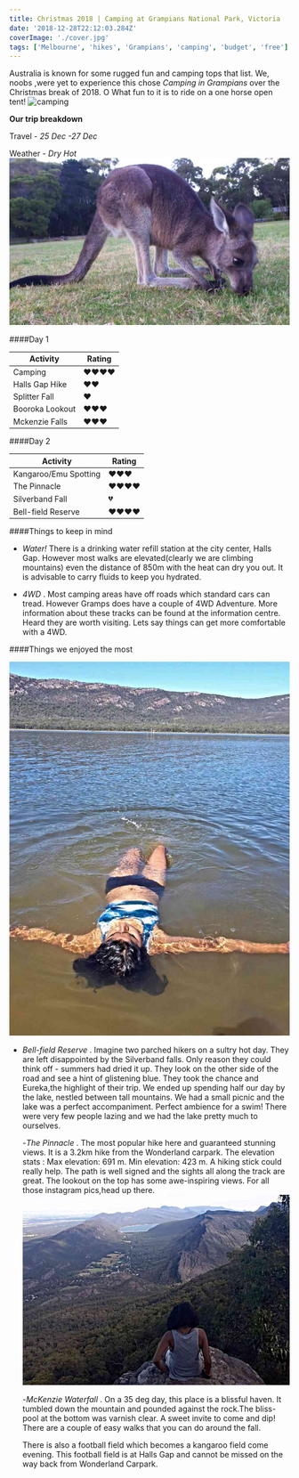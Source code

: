 ```yaml
---
title: Christmas 2018 | Camping at Grampians National Park, Victoria
date: '2018-12-28T22:12:03.284Z'
coverImage: './cover.jpg'
tags: ['Melbourne', 'hikes', 'Grampians', 'camping', 'budget', 'free']
---
```


Australia is known for some rugged fun and camping tops that list. We, noobs ,were yet to experience this chose _Camping in Grampians_ over the Christmas break of 2018. O What fun to it is to ride on a one horse open tent!
![camping](./camping.jpg)

**Our trip breakdown**

Travel - _25 Dec -27 Dec_

Weather - _Dry Hot_
![roo](./grampians_roo.jpg)

####Day 1

| Activity        | Rating       |
| --------------- | ------------ |
| Camping         | ❤️️❤️️❤️️❤️️ |
| Halls Gap Hike  | ❤️️❤️️       |
| Splitter Fall   | ❤️️          |
| Booroka Lookout | ❤️️❤️️❤️️    |
| Mckenzie Falls  | ❤️️❤️️❤️️    |

####Day 2

| Activity              | Rating       |
| --------------------- | ------------ |
| Kangaroo/Emu Spotting | ❤️️❤️️❤️     |
| The Pinnacle          | ❤️️❤️️❤️️❤️️ |
| Silverband Fall       | 💔           |
| Bell-field Reserve    | ❤️️❤️️❤️️❤️️ |

####Things to keep in mind

- _Water!_ There is a drinking water refill station at the city center, Halls Gap. However most walks are elevated(clearly we are climbing mountains) even the distance of 850m with the heat can dry you out. It is advisable to carry fluids to keep you hydrated.

- _4WD_ . Most camping areas have off roads which standard cars can tread. However Gramps does have a couple of 4WD Adventure. More information about these tracks can be found at the information centre. Heard they are worth visiting. Lets say things can get more comfortable with a 4WD.

####Things we enjoyed the most

![Bell-field Reserve](./bellfield.jpg)

- _Bell-field Reserve_ .
  Imagine two parched hikers on a sultry hot day. They are left disappointed by the Silverband falls. Only reason they could think off - summers had dried it up. They look on the other side of the road and see a hint of glistening blue. They took the chance and Eureka,the highlight of their trip.
  We ended up spending half our day by the lake, nestled between tall mountains. We had a small picnic and the lake was a perfect accompaniment. Perfect ambience for a swim! There were very few people lazing and we had the lake pretty much to ourselves.

  -_The Pinnacle_ .
  The most popular hike here and guaranteed stunning views. It is a 3.2km hike from the Wonderland carpark. The elevation stats : Max elevation: 691 m. Min elevation: 423 m. A hiking stick could really help. The path is well signed and the sights all along the track are great. The lookout on the top has some awe-inspiring views.
  For all those instagram pics,head up there.
  ![Boroka Lookout](./gramps_lake.jpg)

  -_McKenzie Waterfall_ .
  On a 35 deg day, this place is a blissful haven. It tumbled down the mountain and pounded against the rock.The bliss-pool at the bottom was varnish clear. A sweet invite to come and dip! There are a couple of easy walks that you can do around the fall.

  There is also a football field which becomes a kangaroo field come evening. This football field is at Halls Gap and cannot be missed on the way back from Wonderland Carpark.

